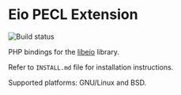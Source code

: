 # Eio PECL Extension
![Build status](https://travis-ci.com/rosmanov/pecl-eio.svg?branch=master&status=unknown "Build status")

PHP bindings for the [libeio](http://software.schmorp.de/pkg/libeio.html) library.

Refer to `INSTALL.md` file for installation instructions.

Supported platforms: GNU/Linux and BSD.
